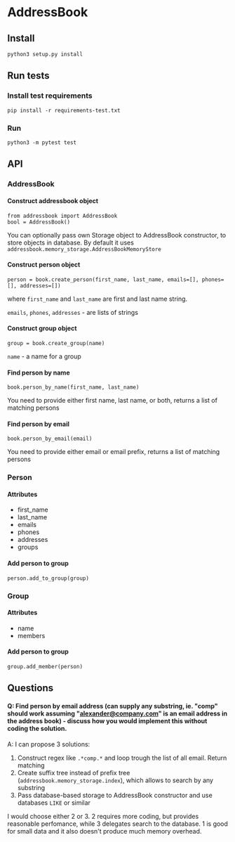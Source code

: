 # AddressBook
## Install
```
python3 setup.py install
```
## Run tests
### Install test requirements
```
pip install -r requirements-test.txt
```
### Run
```
python3 -m pytest test
```
## API
### AddressBook
#### Construct addressbook object
```
from addressbook import AddressBook
bool = AddressBook()
```
You can optionally pass own Storage object to AddressBook constructor, to store objects in database. By default it uses `addressbook.memory_storage.AddressBookMemoryStore`
#### Construct person object
```
person = book.create_person(first_name, last_name, emails=[], phones=[], addresses=[])
```
where `first_name` and `last_name` are first and last name string.

`emails`, `phones`, `addresses` - are lists of strings

#### Construct group object
```
group = book.create_group(name)
```

`name` - a name for a group

#### Find person by name
```
book.person_by_name(first_name, last_name)
```
You need to provide either first name, last name, or both,
returns a list of matching persons

#### Find person by email
```
book.person_by_email(email)
```
You need to provide either email or email prefix,
returns a list of matching persons

### Person
#### Attributes
- first_name
- last_name
- emails
- phones
- addresses
- groups


#### Add person to group
```
person.add_to_group(group)
```

### Group
#### Attributes
- name
- members

#### Add person to group
```
group.add_member(person)
```

## Questions
#### Q: Find person by email address (can supply any substring, ie. "comp" should work assuming "alexander@company.com" is an email address in the address book) - discuss how you would implement this without coding the solution.
A: I can propose 3 solutions:
1. Construct regex like `.*comp.*` and loop trough the list of all email. Return matching
2. Create suffix tree instead of prefix tree (`addressbook.memory_storage.index`), which allows to search by any substring
3. Pass database-based storage to AddressBook constructor and use databases `LIKE` or similar

I would choose either 2 or 3. 2 requires more coding, but provides reasonable perfomance, while 3 delegates search to the database.
1 is good for small data and it also doesn't produce much memory overhead.